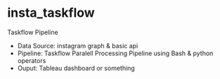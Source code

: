 # insta_taskflow

Taskflow Pipeline
-  Data Source: instagram graph & basic api
-  Pipeline: Taskflow Paralell Processing Pipeline using Bash & python operators
-  Ouput: Tableau dashboard or something
